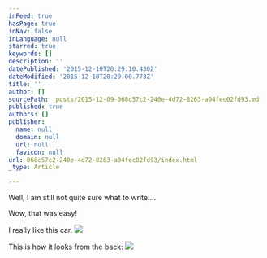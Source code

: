 ```yaml
---
inFeed: true
hasPage: true
inNav: false
inLanguage: null
starred: true
keywords: []
description: ''
datePublished: '2015-12-10T20:29:10.430Z'
dateModified: '2015-12-10T20:29:00.773Z'
title: ''
author: []
sourcePath: _posts/2015-12-09-068c57c2-240e-4d72-8263-a04fec02fd93.md
published: true
authors: []
publisher:
  name: null
  domain: null
  url: null
  favicon: null
url: 068c57c2-240e-4d72-8263-a04fec02fd93/index.html
_type: Article

---
```

Well, I am still not quite sure what to write....

Wow, that was easy!

I really like this car. ![](https://the-grid-user-content.s3-us-west-2.amazonaws.com/b93c5e39-090b-434e-9677-b10cda167b68.JPG)

This is how it looks from the back:
![](https://the-grid-user-content.s3-us-west-2.amazonaws.com/374e8c27-ce53-4ef2-b461-f8f67e68e642.JPG)